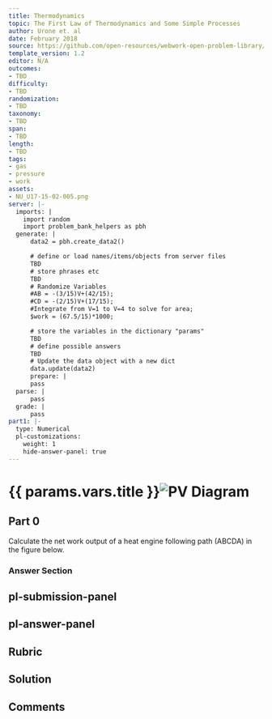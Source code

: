 ```yaml
---
title: Thermodynamics
topic: The First Law of Thermodynamics and Some Simple Processes
author: Urone et. al
date: February 2018
source: https://github.com/open-resources/webwork-open-problem-library/tree/master/Contrib/BrockPhysics/College_Physics_Urone/15.Thermodynamics/The_First_Law_of_Thermodynamics_and_Some_Simple_Processes/NU_U17-15-02-005.pg
template_version: 1.2
editor: N/A
outcomes:
- TBD
difficulty:
- TBD
randomization:
- TBD
taxonomy:
- TBD
span:
- TBD
length:
- TBD
tags:
- gas
- pressure
- work
assets:
- NU_U17-15-02-005.png
server: |-
  imports: |
    import random
    import problem_bank_helpers as pbh
  generate: |
      data2 = pbh.create_data2()

      # define or load names/items/objects from server files
      TBD
      # store phrases etc
      TBD
      # Randomize Variables
      #AB = -(3/15)V+(42/15);
      #CD = -(2/15)V+(17/15);
      #Integrate from V=1 to V=4 to solve for area;
      $work = (67.5/15)*1000;

      # store the variables in the dictionary "params"
      TBD
      # define possible answers
      TBD
      # Update the data object with a new dict
      data.update(data2)
      prepare: |
      pass
  parse: |
      pass
  grade: |
      pass
part1: |-
  type: Numerical
  pl-customizations:
    weight: 1
    hide-answer-panel: true
---
```


# {{ params.vars.title }}![PV Diagram](NU_U17-15-02-005.png)

## Part 0 
Calculate the net work output of a heat engine following path (ABCDA) in the figure below. 


### Answer Section 


## pl-submission-panel 


## pl-answer-panel 


## Rubric 


## Solution 


## Comments 


